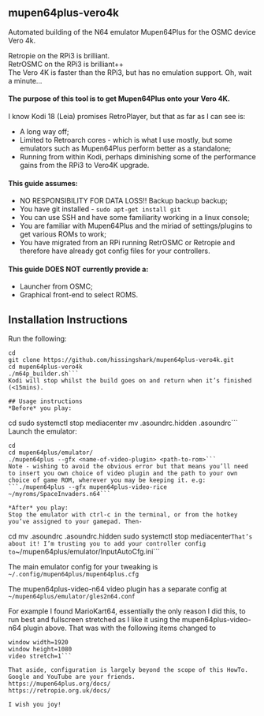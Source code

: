 

## mupen64plus-vero4k
Automated building of the N64 emulator Mupen64Plus for the OSMC device Vero 4k.

Retropie on the RPi3 is brilliant.  
RetrOSMC on the RPi3 is brilliant++  
The Vero 4K is faster than the RPi3, but has no emulation support. Oh, wait a minute…

#### The purpose of this tool is to get Mupen64Plus onto your Vero 4K.
I know Kodi 18 (Leia) promises RetroPlayer, but that as far as I can see is:

* A long way off;
* Limited to Retroarch cores - which is what I use mostly, but some emulators such as Mupen64Plus perform better as a standalone;
* Running from within Kodi, perhaps diminishing some of the performance gains from the RPi3 to Vero4K upgrade.

#### This guide assumes:

* NO RESPONSIBILITY FOR DATA LOSS!! Backup backup backup;
* You have git installed - ```sudo apt-get install git```
* You can use SSH and have some familiarity working in a linux console;
* You are familiar with Mupen64Plus and the miriad of settings/plugins to get various ROMs to work;
* You have migrated from an RPi running RetrOSMC or Retropie and therefore have already got config files for your controllers.

#### This guide DOES NOT currently provide a:
* Launcher from OSMC;
* Graphical front-end to select ROMS.

## Installation Instructions
Run the following:
```
cd
git clone https://github.com/hissingshark/mupen64plus-vero4k.git
cd mupen64plus-vero4k
./m64p_builder.sh```
Kodi will stop whilst the build goes on and return when it’s finished (<15mins).

## Usage instructions
*Before* you play:
```
cd
sudo systemctl stop mediacenter
mv .asoundrc.hidden .asoundrc```
Launch the emulator:
```
cd
cd mupen64plus/emulator/
./mupen64plus --gfx <name-of-video-plugin> <path-to-rom>```
Note - wishing to avoid the obvious error but that means you’ll need to insert you own choice of video plugin and the path to your own choice of game ROM, wherever you may be keeping it. e.g:
```./mupen64plus --gfx mupen64plus-video-rice ~/myroms/SpaceInvaders.n64```

*After* you play:
Stop the emulator with ctrl-c in the terminal, or from the hotkey you’ve assigned to your gamepad. Then-
```
cd
mv .asoundrc .asoundrc.hidden
sudo systemctl stop mediacenter```
That’s about it!
I’m trusting you to add your controller config to
 ```~/mupen64plus/emulator/InputAutoCfg.ini```
 
The main emulator config for your tweaking is
```~/.config/mupen64plus/mupen64plus.cfg```

The mupen64plus-video-n64 video plugin has a separate config at
```~/mupen64plus/emulator/gles2n64.conf```

For example I found MarioKart64, essentially the only reason I did this, to run best and fullscreen stretched as I like it using the mupen64plus-video-n64 plugin above. That was with the following items changed to
```
window width=1920
window height=1080
video stretch=1```

That aside, configuration is largely beyond the scope of this HowTo.
Google and YouTube are your friends.
https://mupen64plus.org/docs/
https://retropie.org.uk/docs/

I wish you joy!
